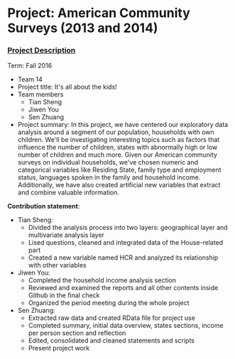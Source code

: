 # Project: American Community Surveys (2013 and 2014)
### [Project Description](doc/Project1_desc.md)

Term: Fall 2016

+ Team 14
+ Project title: It's all about the kids!
+ Team members
	+ Tian Sheng
	+ Jiwen You
	+ Sen Zhuang
+ Project summary: In this project, we have centered our exploratory data analysis around a segment of our population, households with own children. We'll be investigating interesting topics such as factors that influence the number of children, states with abnormally high or low number of children and much more. Given our American community surveys on individual households, we've chosen numeric and categorical variables like Residing State, family type and employment status, languages spoken in the family and household income. Additionally, we have also created artificial new variables that extract and combine valuable information.

**Contribution statement**:
+ Tian Sheng:
	+ Divided the analysis process into two layers: geographical layer and multivariate analysis layer
	+ Lised questions, cleaned and integrated data of the House-related part
	+ Created a new variable named HCR and analyzed its relationship with other variables
+ Jiwen You:
	+ Completed the household income analysis section
	+ Reviewed and examined the reports and all other contents inside Github in the final check
	+ Organized the period meeting during the whole project
+ Sen Zhuang:
	+ Extracted raw data and created RData file for project use
	+ Completed summary, initial data overview, states sections, income per person section and reflection
	+ Edited, consolidated and cleaned statements and scripts
	+ Present project work

